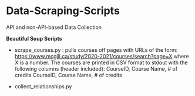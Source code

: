 # Data-Scraping-Scripts
API and non-API-based Data Collection 

**Beautiful Soup Scripts**

- scrape_courses.py : pulls courses off pages with URLs of the form: https://www.mcgill.ca/study/2020-2021/courses/search?page=X where X is a number. The courses are printed in CSV format to stdout with the following columns (header included): CourseID, Course Name, # of credits
CourseID, Course Name, # of credits

- collect_relationships.py

